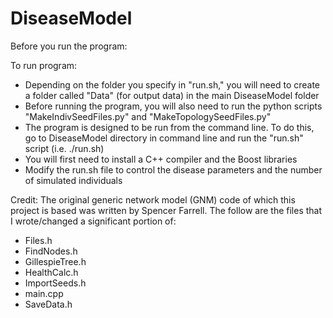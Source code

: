 # DiseaseModel

Before you run the program:

To run program:
- Depending on the folder you specify in "run.sh," you will need to create a folder called "Data" (for output data) in the main DiseaseModel folder
- Before running the program, you will also need to run the python scripts "MakeIndivSeedFiles.py" and "MakeTopologySeedFiles.py"
- The program is designed to be run from the command line. To do this, go to DiseaseModel directory in command line and run the "run.sh" script (i.e. ./run.sh)
- You will first need to install a C++ compiler and the Boost libraries
- Modify the run.sh file to control the disease parameters and the number of simulated individuals


Credit:
The original generic network model (GNM) code of which this project is based was written by Spencer Farrell.
The follow are the files that I wrote/changed a significant portion of:
- Files.h
- FindNodes.h
- GillespieTree.h
- HealthCalc.h
- ImportSeeds.h
- main.cpp
- SaveData.h

